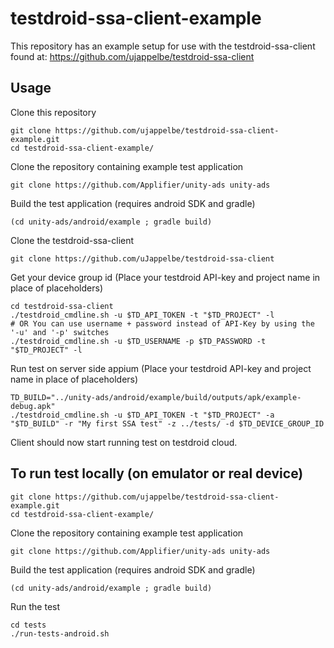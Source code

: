 # testdroid-ssa-client-example

This repository has an example setup for use with the testdroid-ssa-client found at:
https://github.com/ujappelbe/testdroid-ssa-client

## Usage
Clone this repository
```
git clone https://github.com/ujappelbe/testdroid-ssa-client-example.git
cd testdroid-ssa-client-example/
```

Clone the repository containing example test application
```
git clone https://github.com/Applifier/unity-ads unity-ads
```

Build the test application (requires android SDK and gradle)
```
(cd unity-ads/android/example ; gradle build)
```

Clone the testdroid-ssa-client
```
git clone https://github.com/uJappelbe/testdroid-ssa-client
```

Get your device group id (Place your testdroid API-key and project name in place of placeholders)
```
cd testdroid-ssa-client
./testdroid_cmdline.sh -u $TD_API_TOKEN -t "$TD_PROJECT" -l
# OR You can use username + password instead of API-Key by using the '-u' and '-p' switches
./testdroid_cmdline.sh -u $TD_USERNAME -p $TD_PASSWORD -t "$TD_PROJECT" -l
```

Run test on server side appium (Place your testdroid API-key and project name in place of placeholders)
```
TD_BUILD="../unity-ads/android/example/build/outputs/apk/example-debug.apk"
./testdroid_cmdline.sh -u $TD_API_TOKEN -t "$TD_PROJECT" -a "$TD_BUILD" -r "My first SSA test" -z ../tests/ -d $TD_DEVICE_GROUP_ID
```
Client should now start running test on testdroid cloud.




## To run test locally (on emulator or real device)
```
git clone https://github.com/ujappelbe/testdroid-ssa-client-example.git
cd testdroid-ssa-client-example/
```

Clone the repository containing example test application
```
git clone https://github.com/Applifier/unity-ads unity-ads
```

Build the test application (requires android SDK and gradle)
```
(cd unity-ads/android/example ; gradle build)
```

Run the test
```
cd tests
./run-tests-android.sh
```
